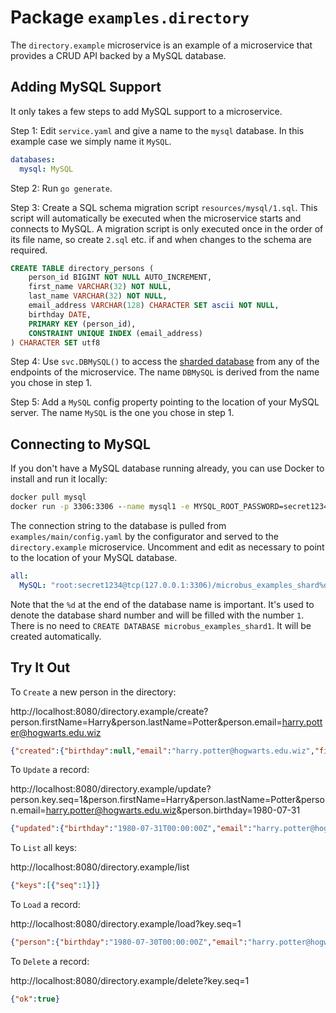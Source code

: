 # Package `examples.directory`

The `directory.example` microservice is an example of a microservice that provides a CRUD API backed by a MySQL database.

## Adding MySQL Support

It only takes a few steps to add MySQL support to a microservice.

Step 1: Edit `service.yaml` and give a name to the `mysql` database. In this example case we simply name it `MySQL`.

```yaml
databases:
  mysql: MySQL
```

Step 2: Run `go generate`.

Step 3: Create a SQL schema migration script `resources/mysql/1.sql`. This script will automatically be executed when the microservice starts and connects to MySQL. A migration script is only executed once in the order of its file name, so create `2.sql` etc. if and when changes to the schema are required.

```sql
CREATE TABLE directory_persons (
	person_id BIGINT NOT NULL AUTO_INCREMENT,
	first_name VARCHAR(32) NOT NULL,
	last_name VARCHAR(32) NOT NULL,
	email_address VARCHAR(128) CHARACTER SET ascii NOT NULL,
	birthday DATE,
	PRIMARY KEY (person_id),
	CONSTRAINT UNIQUE INDEX (email_address)
) CHARACTER SET utf8
```

Step 4: Use `svc.DBMySQL()` to access the [sharded database](../structure/shardedsql.md) from any of the endpoints of the microservice. The name `DBMySQL` is derived from the name you chose in step 1.

Step 5: Add a `MySQL` config property pointing to the location of your MySQL server. The name `MySQL` is the one you chose in step 1.

## Connecting to MySQL

If you don't have a MySQL database running already, you can use Docker to install and run it locally:

```cmd
docker pull mysql
docker run -p 3306:3306 --name mysql1 -e MYSQL_ROOT_PASSWORD=secret1234 -d mysql
```

The connection string to the database is pulled from `examples/main/config.yaml` by the configurator and served to the `directory.example` microservice. Uncomment and edit as necessary to point to the location of your MySQL database.

```yaml
all:
  MySQL: "root:secret1234@tcp(127.0.0.1:3306)/microbus_examples_shard%d"
```

Note that the `%d` at the end of the database name is important. It's used to denote the database shard number and will be filled with the number `1`. There is no need to `CREATE DATABASE microbus_examples_shard1`. It will be created automatically.

## Try It Out

To `Create` a new person in the directory:

http://localhost:8080/directory.example/create?person.firstName=Harry&person.lastName=Potter&person.email=harry.potter@hogwarts.edu.wiz

```json
{"created":{"birthday":null,"email":"harry.potter@hogwarts.edu.wiz","firstName":"Harry","key":{"seq":1},"lastName":"Potter"}}
```

To `Update` a record:

http://localhost:8080/directory.example/update?person.key.seq=1&person.firstName=Harry&person.lastName=Potter&person.email=harry.potter@hogwarts.edu.wiz&person.birthday=1980-07-31

```json
{"updated":{"birthday":"1980-07-31T00:00:00Z","email":"harry.potter@hogwarts.edu.wiz","firstName":"Harry","key":{"seq":1},"lastName":"Potter"},"ok":true}
```

To `List` all keys:

http://localhost:8080/directory.example/list

```json
{"keys":[{"seq":1}]}
```

To `Load` a record:

http://localhost:8080/directory.example/load?key.seq=1

```json
{"person":{"birthday":"1980-07-30T00:00:00Z","email":"harry.potter@hogwarts.edu.wiz","firstName":"Harry","key":{"seq":1},"lastName":"Potter"},"ok":true}
```

To `Delete` a record:

http://localhost:8080/directory.example/delete?key.seq=1

```json
{"ok":true}
```
